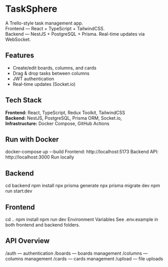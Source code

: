 # TaskSphere

A Trello-style task management app.  
Frontend — React + TypeScript + TailwindCSS.  
Backend — NestJS + PostgreSQL + Prisma.
Real-time updates via WebSocket.

## Features
- Create/edit boards, columns, and cards  
- Drag & drop tasks between columns  
- JWT authentication  
- Real-time updates (Socket.io) 

## Tech Stack
**Frontend:** React, TypeScript, Redux Toolkit, TailwindCSS  
**Backend:** NestJS, PostgreSQL, Prisma ORM, Socket.io,  
**Infrastructure:** Docker Compose, GitHub Actions 

## Run with Docker
docker-compose up --build
Frontend: http://localhost:5173
Backend API: http://localhost:3000
Run locally

## Backend
cd backend
npm install
npx prisma generate
npx prisma migrate dev
npm run start:dev

## Frontend
cd ..
npm install
npm run dev
Environment Variables
See .env.example in both frontend and backend folders.

## API Overview
/auth — authentication
/boards — boards management
/columns — columns management
/cards — cards management
/upload — file uploads
